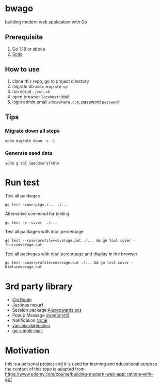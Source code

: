 # bwago
building modern web application with Go

## Prerequisite

1. Go 1.18 or above
2. [Soda](https://gobuffalo.io/documentation/database/soda/)


## How to use

1. clone this repo, go to project directory 
2. migrate db `soda migrate up`
3. run script `./run.sh`
4. open browser `locahost:9000`
5. login admin email `admin@here.com`, password `password`

## Tips

### Migrate down all steps

```
soda migrate down -s -1
```

### Generate seed data

```
soda g sql SeedUsersTable
```

# Run test

Test all packages

```
go test -coverpkg=./... ./...
```

Alternative command for testing

```
go test -v -cover  ./...
```

Test all packages with total percentage

```
go test --coverprofile=coverage.out ./... && go tool cover -func=coverage.out
```

Test all packages with total percentage and display in the browser

```
go test -coverprofile=coverage.out ./... && go tool cover -html=coverage.out
```

# 3rd party library

- [Chi Route](https://github.com/go-chi/chi)
- [Justinas nosurf](https://github.com/justinas/nosurf)
- Session package [Alexedwards scs](https://github.com/alexedwards/scs)
- Popup Message [sweetalert2](https://github.com/sweetalert2/sweetalert2) 
- Notification [Notie](https://jaredreich.com/notie/)
- [vanilajs-datepicker](https://mymth.github.io/vanillajs-datepicker/#/)
- [go-simple-mail](https://github.com/xhit/go-simple-mail)

# Motivation

this is a personal project and it is used for learning and educational purpose
the content of this repo is adapted from https://www.udemy.com/course/building-modern-web-applications-with-go/
